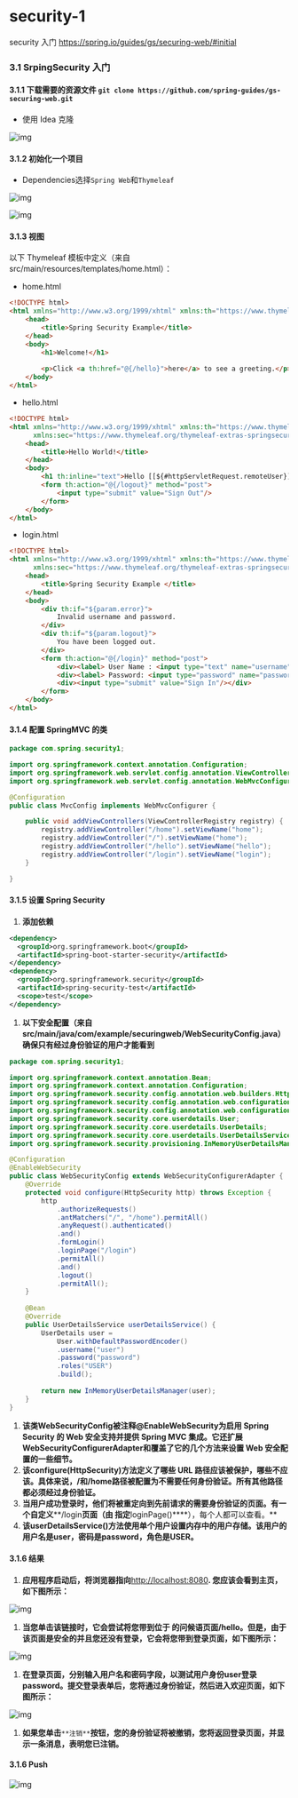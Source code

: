 # security-1
security 入门 https://spring.io/guides/gs/securing-web/#initial

### 3.1 SrpingSecurity 入门

#### 3.1.1 下载需要的资源文件 `git clone https://github.com/spring-guides/gs-securing-web.git`

- 使用 Idea 克隆

![img](https://cdn.nlark.com/yuque/0/2022/png/12811585/1658049953186-a08f66ac-8816-4e8f-bee1-13f41ddd976b.png)



#### 3.1.2 初始化一个项目

- Dependencies选择`Spring Web`和`Thymeleaf`

![img](https://cdn.nlark.com/yuque/0/2022/png/12811585/1658050362305-5f09a126-dae6-4ff5-a3c2-56fc4afa7238.png)

![img](https://cdn.nlark.com/yuque/0/2022/png/12811585/1658050399118-cc956163-6220-488f-8f58-eeb2cab760a3.png)



#### 3.1.3 视图

以下 Thymeleaf 模板中定义（来自src/main/resources/templates/home.html）：

- home.html

```html
<!DOCTYPE html>
<html xmlns="http://www.w3.org/1999/xhtml" xmlns:th="https://www.thymeleaf.org" xmlns:sec="https://www.thymeleaf.org/thymeleaf-extras-springsecurity3">
    <head>
        <title>Spring Security Example</title>
    </head>
    <body>
        <h1>Welcome!</h1>
        
        <p>Click <a th:href="@{/hello}">here</a> to see a greeting.</p>
    </body>
</html>
```

- hello.html

```html
<!DOCTYPE html>
<html xmlns="http://www.w3.org/1999/xhtml" xmlns:th="https://www.thymeleaf.org"
      xmlns:sec="https://www.thymeleaf.org/thymeleaf-extras-springsecurity3">
    <head>
        <title>Hello World!</title>
    </head>
    <body>
        <h1 th:inline="text">Hello [[${#httpServletRequest.remoteUser}]]!</h1>
        <form th:action="@{/logout}" method="post">
            <input type="submit" value="Sign Out"/>
        </form>
    </body>
</html>
```

- login.html

```html
<!DOCTYPE html>
<html xmlns="http://www.w3.org/1999/xhtml" xmlns:th="https://www.thymeleaf.org"
      xmlns:sec="https://www.thymeleaf.org/thymeleaf-extras-springsecurity3">
    <head>
        <title>Spring Security Example </title>
    </head>
    <body>
        <div th:if="${param.error}">
            Invalid username and password.
        </div>
        <div th:if="${param.logout}">
            You have been logged out.
        </div>
        <form th:action="@{/login}" method="post">
            <div><label> User Name : <input type="text" name="username"/> </label></div>
            <div><label> Password: <input type="password" name="password"/> </label></div>
            <div><input type="submit" value="Sign In"/></div>
        </form>
    </body>
</html>
```



#### 3.1.4 配置 SpringMVC 的类

```java
package com.spring.security1;

import org.springframework.context.annotation.Configuration;
import org.springframework.web.servlet.config.annotation.ViewControllerRegistry;
import org.springframework.web.servlet.config.annotation.WebMvcConfigurer;

@Configuration
public class MvcConfig implements WebMvcConfigurer {

	public void addViewControllers(ViewControllerRegistry registry) {
		registry.addViewController("/home").setViewName("home");
		registry.addViewController("/").setViewName("home");
		registry.addViewController("/hello").setViewName("hello");
		registry.addViewController("/login").setViewName("login");
	}

}
```



#### 3.1.5 设置 Spring Security

1. **添加依赖**

```xml
<dependency>
  <groupId>org.springframework.boot</groupId>
  <artifactId>spring-boot-starter-security</artifactId>
</dependency>
<dependency>
  <groupId>org.springframework.security</groupId>
  <artifactId>spring-security-test</artifactId>
  <scope>test</scope>
</dependency>
```

1. **以下安全配置（来自src/main/java/com/example/securingweb/WebSecurityConfig.java）确保只有经过身份验证的用户才能看到**

```java
package com.spring.security1;

import org.springframework.context.annotation.Bean;
import org.springframework.context.annotation.Configuration;
import org.springframework.security.config.annotation.web.builders.HttpSecurity;
import org.springframework.security.config.annotation.web.configuration.EnableWebSecurity;
import org.springframework.security.config.annotation.web.configuration.WebSecurityConfigurerAdapter;
import org.springframework.security.core.userdetails.User;
import org.springframework.security.core.userdetails.UserDetails;
import org.springframework.security.core.userdetails.UserDetailsService;
import org.springframework.security.provisioning.InMemoryUserDetailsManager;

@Configuration
@EnableWebSecurity
public class WebSecurityConfig extends WebSecurityConfigurerAdapter {
    @Override
    protected void configure(HttpSecurity http) throws Exception {
        http
            .authorizeRequests()
            .antMatchers("/", "/home").permitAll()
            .anyRequest().authenticated()
            .and()
            .formLogin()
            .loginPage("/login")
            .permitAll()
            .and()
            .logout()
            .permitAll();
    }
    
    @Bean
    @Override
    public UserDetailsService userDetailsService() {
        UserDetails user =
            User.withDefaultPasswordEncoder()
            .username("user")
            .password("password")
            .roles("USER")
            .build();
        
        return new InMemoryUserDetailsManager(user);
    }
}
```

1. **该类WebSecurityConfig被注释@EnableWebSecurity为启用 Spring Security 的 Web 安全支持并提供 Spring MVC 集成。它还扩展WebSecurityConfigurerAdapter和覆盖了它的几个方法来设置 Web 安全配置的一些细节。**
2. **该****configure(HttpSecurity)****方法定义了哪些 URL 路径应该被保护，哪些不应该。具体来说，****/****和****/home****路径被配置为不需要任何身份验证。所有其他路径都必须经过身份验证。**
3. **当用户成功登录时，他们将被重定向到先前请求的需要身份验证的页面。有一个自定义****/login****页面（由 指定****loginPage()****），每个人都可以查看。**
4. **该userDetailsService()方法使用单个用户设置内存中的用户存储。该用户的用户名是user，密码是password，角色是USER。**



#### 3.1.6 结果

1. **应用程序启动后，将浏览器指向**[http://localhost:8080](http://localhost:8080/)**. 您应该会看到主页，如下图所示：**

![img](https://cdn.nlark.com/yuque/0/2022/png/12811585/1658052240955-07e2950c-cda1-452d-bf81-65dd1b292b5b.png)



1. **当您单击该链接时，它会尝试将您带到位于 的问候语页面/hello。但是，由于该页面是安全的并且您还没有登录，它会将您带到登录页面，如下图所示：**

![img](https://cdn.nlark.com/yuque/0/2022/png/12811585/1658052295987-e1816846-b932-4e26-a362-e0c381669a2b.png)



1. **在登录页面，分别输入用户名和密码字段，以测试用户身份user登录password。提交登录表单后，您将通过身份验证，然后进入欢迎页面，如下图所示：**

![img](https://cdn.nlark.com/yuque/0/2022/png/12811585/1658052325920-304a8c12-db2c-4025-8638-9aff09635a11.png)



1. **如果您单击**`**注销**`**按钮，您的身份验证将被撤销，您将返回登录页面，并显示一条消息，表明您已注销。**



#### 3.1.6 Push

![img](https://cdn.nlark.com/yuque/0/2022/png/12811585/1658052505446-b7d58192-3fc5-4e8a-acd2-5b6dc2e3a16b.png)
